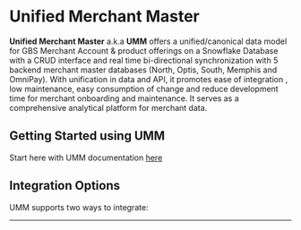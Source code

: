 # Unified Merchant Master

**Unified Merchant Master** a.k.a **UMM** offers a unified/canonical data model for GBS Merchant Account & product offerings on a Snowflake Database with a CRUD interface and real time bi-directional synchronization with 5 backend merchant master databases (North, Optis, South, Memphis and OmniPay). With unification in data and API, it promotes ease of integration , low maintenance,  easy consumption of change and reduce development time for merchant onboarding and maintenance. It serves as a comprehensive analytical platform for merchant data.

## Getting Started using UMM

Start here with UMM documentation [here](?path=docs/specification/readMe.md)

## Integration Options

UMM supports two ways to integrate:

<!-- type: row -->

<!-- type: card
title: UMM API 
description: Use GraphQL queries to retrieve or manage merchant data as well as Rest APIs for UMM Master Data definition.
link: ?path=docs/getting-access/api-access.md
-->

<!-- type: card
title: Direct Access to UMM Snowflake Database
description: Consumer will have full read access to UMM Snowflake database and can use the data to Synch with their application incrementally or periodically.
link: ?path=docs/getting-access/database-access.md
-->

<!-- type: row-end -->

---
